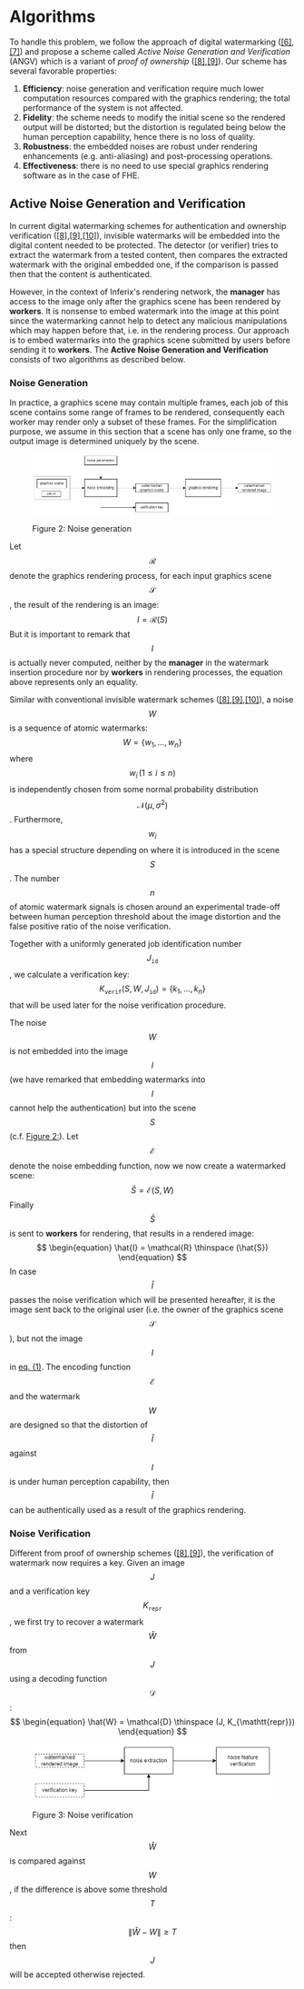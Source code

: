 # Algorithms

To handle this problem, we follow the approach of digital watermarking ([\[6\]](../references.md),[\[7\]](../references.md)) and propose a scheme called _Active Noise Generation and Verification_ (ANGV) which is a variant of _proof of ownership_ ([\[8\]](../references.md),[\[9\]](../references.md)). Our scheme has several favorable properties:

1. **Efficiency**: noise generation and verification require much lower computation resources compared with the graphics rendering; the total performance of the system is not affected.
2. **Fidelity**: the scheme needs to modify the initial scene so the rendered output will be distorted; but the distortion is regulated being below the human perception capability, hence there is no loss of quality.
3. **Robustness**: the embedded noises are robust under rendering enhancements (e.g. anti-aliasing) and post-processing operations.
4. **Effectiveness**: there is no need to use special graphics rendering software as in the case of FHE.

## Active Noise Generation and Verification
In current digital watermarking schemes for authentication and ownership verification ([\[8\]](../references.md),[\[9\]](../references.md),[\[10\]](../references.md)), invisible watermarks will be embedded into the digital content needed to be protected. The detector (or verifier) tries to extract the watermark from a tested content, then compares the extracted watermark with the original embedded one, if the comparison is passed then that the content is authenticated.

However, in the context of Inferix's rendering network, the __manager__ has access to the image only after the graphics scene has been rendered by __workers__. It is nonsense to embed watermark into the image at this point since the watermarking cannot help to detect any malicious manipulations which may happen before that, i.e. in the rendering process. Our approach is to embed watermarks into the graphics scene submitted by users before sending it to __workers__. The __Active Noise Generation and Verification__ consists of two algorithms as described below.

### Noise Generation
In practice, a graphics scene may contain multiple frames, each job of this scene contains some range of frames to be rendered, consequently each worker may render only a subset of these frames. For the simplification purpose, we assume in this section that a scene has only one frame, so the output image is determined uniquely by the scene.

<figure><img id="figure2" src="../../.gitbook/assets/noise_generation.png" alt=""><figcaption><p>Figure 2: Noise generation</p></figcaption></figure>

Let $$\mathcal{R}$$ denote the graphics rendering process, for each input graphics scene $$\mathcal{S}$$, the result of the rendering is an image:
$$
\begin{equation}
    I = \mathcal{R} \left( S \right)
\end{equation}
$$
But it is important to remark that $$I$$ is actually never computed, neither by the __manager__ in the watermark insertion procedure nor by __workers__ in rendering processes, the equation above represents only an equality.

Similar with conventional invisible watermark schemes ([\[8\]](../references.md),[\[9\]](../references.md),[\[10\]](../references.md)), a noise $$W$$ is a sequence of atomic watermarks:
$$
\begin{equation}
    W = \left\{ w_1,\dots,w_n \right\}
\end{equation}
$$
where $$w_i \, \left(1 \leq i \leq n\right)$$ is independently chosen from some normal probability distribution $$\mathcal{N}\left(\mu, \sigma^2\right)$$. Furthermore, $$w_i$$ has a special structure depending on where it is introduced in the scene $$S$$. The number $$n$$ of atomic watermark signals is chosen around an experimental trade-off between human perception threshold about the image distortion and the false positive ratio of the noise verification.

Together with a uniformly generated job identification number $$J_{\mathtt{id}}$$, we calculate a verification key:
$$
\begin{equation}
    K_{\mathtt{verif}} \left(S, W, J_{\mathtt{id}}\right) = \left\{ k_1,\dots,k_n \right\}
\end{equation}
$$
that will be used later for the noise verification procedure.

The noise $$W$$ is not embedded into the image $$I$$ (we have remarked that embedding watermarks into $$I$$ cannot help the authentication) but into the scene $$S$$ (c.f. [Figure 2:](./#figure2)). Let $$\mathcal{E}$$ denote the noise embedding function, now we now create a watermarked scene:
$$
\begin{equation}
    \hat{S} = \mathcal{E} \left(S, W\right)
\end{equation}
$$
Finally $$\hat{S}$$ is sent to __workers__ for rendering, that results in a rendered image:
$$
\begin{equation}
    \hat{I} = \mathcal{R} \thinspace (\hat{S})
\end{equation}
$$
In case $$\hat{I}$$ passes the noise verification which will be presented hereafter, it is the image sent back to the original user (i.e. the owner of the graphics scene $$\mathcal{S}$$), but not the image $$I$$ in [eq. (1)](./#eq1). The encoding function $$\mathcal{E}$$ and the watermark $$W$$ are designed so that the distortion of $$\hat{I}$$ against $$I$$ is under human perception capability, then $$\hat{I}$$ can be authentically used as a result of the graphics rendering.

### Noise Verification
Different from proof of ownership schemes ([\[8\]](../references.md),[\[9\]](../references.md)), the verification of watermark now requires a key. Given an image $$J$$ and a verification key $$K_{\mathtt{repr}}$$, we first try to recover a watermark $$\hat{W}$$ from $$J$$ using a decoding function $$\mathcal{D}$$:
$$
\begin{equation}
    \hat{W} = \mathcal{D} \thinspace (J, K_{\mathtt{repr}})
\end{equation}
$$

<figure><img id="figure3" src="../../.gitbook/assets/noise_verification.png" alt=""><figcaption><p>Figure 3: Noise verification</p></figcaption></figure>

Next $$\hat{W}$$ is compared against $$W$$, if the difference is above some threshold $$T$$:
$$
\begin{equation}
    \lVert \hat{W} - W \rVert \geq T
\end{equation}
$$
then $$J$$ will be accepted otherwise rejected.